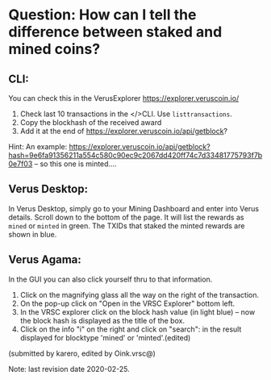 # ﻿Question: How can I tell the difference between staked and mined coins?

## CLI:

You can check this in the VerusExplorer https://explorer.veruscoin.io/
1. Check last 10 transactions in the </>CLI. Use `listtransactions`.
2. Copy the blockhash of the received award
3. Add it at the end of https://explorer.veruscoin.io/api/getblock?

Hint: An example: https://explorer.veruscoin.io/api/getblock?hash=9e6fa91356211a554c580c90ec9c2067dd420ff74c7d33481775793f7b0e7f03 – so this one is minted....

## Verus Desktop:

In Verus Desktop, simply go to your Mining Dashboard and enter into Verus details.
Scroll down to the bottom of the page. It will list the rewards as `mined` or `minted` in green.
The TXIDs that staked the  minted rewards are shown in blue.

## Verus Agama:

In the GUI you can also click yourself thru to that information.
1. Click on the magnifying glass all the way on the right of the transaction.
2. On the pop-up click on "Open in the VRSC Explorer" bottom left.
3. In the VRSC explorer click on the block hash value (in light blue) – now the block hash is displayed as the title of the box.
4. Click on the info "i" on the right and click on "search": in the result displayed for blocktype 'mined' or 'minted'.(edited)

(submitted by karero, edited by Oink.vrsc@)

Note: last revision date 2020-02-25.
